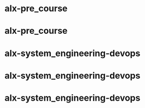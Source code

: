 # alx-pre_course
# alx-pre_course
# alx-system_engineering-devops
# alx-system_engineering-devops
# alx-system_engineering-devops

